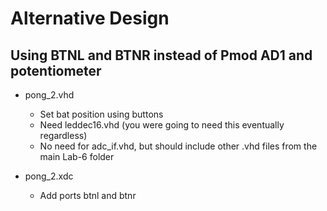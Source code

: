 # Alternative Design 

## Using BTNL and BTNR instead of Pmod AD1 and potentiometer

* pong_2.vhd
  * Set bat position using buttons
  * Need leddec16.vhd (you were going to need this eventually regardless)
  * No need for adc_if.vhd, but should include other .vhd files from the main Lab-6 folder

* pong_2.xdc
  * Add ports btnl and btnr
